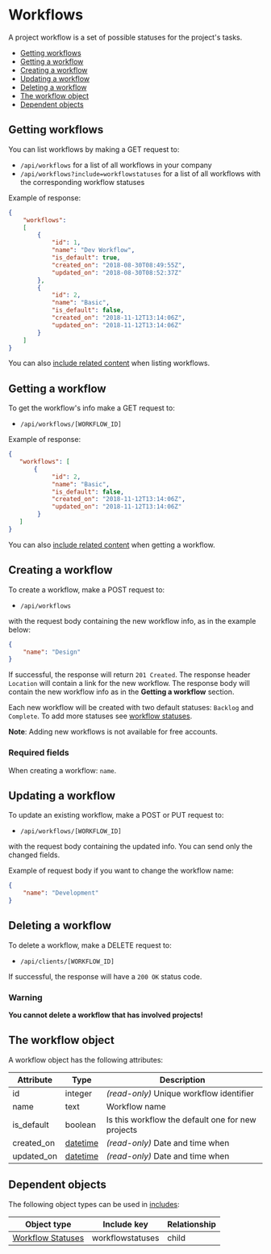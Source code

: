 # Workflows

A project workflow is a set of possible statuses for the project's tasks.

* [Getting workflows](#list)
* [Getting a workflow](#get)
* [Creating a workflow](#create)
* [Updating a workflow](#update)
* [Deleting a workflow](#delete)
* [The workflow object](#object)
* [Dependent objects](#dependencies)

<a name="list"></a>
## Getting workflows

You can list workflows by making a GET request to:

* `/api/workflows` for a list of all workflows in your company
* `/api/workflows?include=workflowstatuses` for a list of all workflows with the corresponding workflow statuses

Example of response:

```json
{
    "workflows":
    [
        {
            "id": 1,
            "name": "Dev Workflow",
            "is_default": true,
            "created_on": "2018-08-30T08:49:55Z",
            "updated_on": "2018-08-30T08:52:37Z"
        },
        {
            "id": 2,
            "name": "Basic",
            "is_default": false,
            "created_on": "2018-11-12T13:14:06Z",
            "updated_on": "2018-11-12T13:14:06Z"
        }
    ]
}
```

You can also [include related content](includes.md) when listing workflows.

<a name="get"></a>
## Getting a workflow

To get the workflow's info make a GET request to:

* `/api/workflows/[WORKFLOW_ID]`
 
Example of response:

```json
{
   "workflows": [
       {
            "id": 2,
            "name": "Basic",
            "is_default": false,
            "created_on": "2018-11-12T13:14:06Z",
            "updated_on": "2018-11-12T13:14:06Z"
        }
   ]
}
```

You can also [include related content](includes.md) when getting a workflow.


<a name="create"></a>
## Creating a workflow

To create a workflow, make a POST request to:

* `/api/workflows`

with the request body containing the new workflow info, as in the example below:

```json
{
    "name": "Design"
}
```

If successful, the response will return `201 Created`. The response header `Location` will contain a link for the new workflow. The response body will contain the new workflow info as in the **Getting a workflow** section.

Each new workflow will be created with two default statuses: `Backlog` and `Complete`. To add more statuses see [workflow statuses](workflow_statuses.md#create).

**Note**: Adding new workflows is not available for free accounts.

### Required fields

When creating a workflow: `name`.

<a name="update"></a>
## Updating a workflow

To update an existing workflow, make a POST or PUT request to:

* `/api/workflows/[WORKFLOW_ID]`

with the request body containing the updated info. You can send only the changed fields.

Example of request body if you want to change the workflow name:

```json
{
    "name": "Development"
}
```

<a name="delete"></a>
## Deleting a workflow

To delete a workflow, make a DELETE request to:

* `/api/clients/[WORKFLOW_ID]`

If successful, the response will have a `200 OK` status code.

### Warning

**You cannot delete a workflow that has involved projects!**

<a name="object"></a>
## The workflow object

A workflow object has the following attributes:

Attribute|Type|Description
---------|----|-----------
id | integer | _(read-only)_ Unique workflow identifier
name | text | Workflow name
is_default | boolean | Is this workflow the default one for new projects
created_on | [datetime](datetime.md) | _(read-only)_ Date and time when 
updated_on | [datetime](datetime.md) | _(read-only)_ Date and time when 

<a name="dependencies"></a>
## Dependent objects

The following object types can be used in [includes](includes.md):


Object type|Include key|Relationship
-----------|-----------|----
[Workflow Statuses](workflow_statuses.md) | workflowstatuses | child
